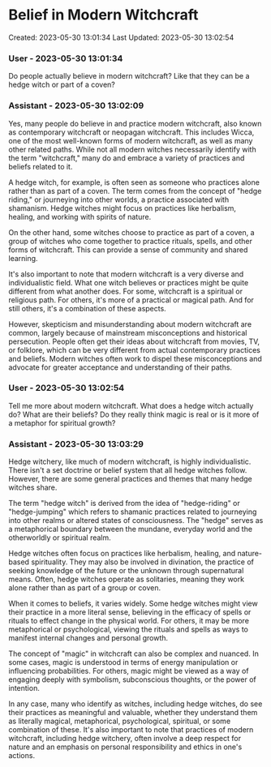 # Belief in Modern Witchcraft

Created: 2023-05-30 13:01:34
Last Updated: 2023-05-30 13:02:54

### User - 2023-05-30 13:01:34

Do people actually believe in modern witchcraft? Like that they can be a hedge witch or part of a coven?

### Assistant - 2023-05-30 13:02:09

Yes, many people do believe in and practice modern witchcraft, also known as contemporary witchcraft or neopagan witchcraft. This includes Wicca, one of the most well-known forms of modern witchcraft, as well as many other related paths. While not all modern witches necessarily identify with the term "witchcraft," many do and embrace a variety of practices and beliefs related to it.

A hedge witch, for example, is often seen as someone who practices alone rather than as part of a coven. The term comes from the concept of "hedge riding," or journeying into other worlds, a practice associated with shamanism. Hedge witches might focus on practices like herbalism, healing, and working with spirits of nature.

On the other hand, some witches choose to practice as part of a coven, a group of witches who come together to practice rituals, spells, and other forms of witchcraft. This can provide a sense of community and shared learning.

It's also important to note that modern witchcraft is a very diverse and individualistic field. What one witch believes or practices might be quite different from what another does. For some, witchcraft is a spiritual or religious path. For others, it's more of a practical or magical path. And for still others, it's a combination of these aspects. 

However, skepticism and misunderstanding about modern witchcraft are common, largely because of mainstream misconceptions and historical persecution. People often get their ideas about witchcraft from movies, TV, or folklore, which can be very different from actual contemporary practices and beliefs. Modern witches often work to dispel these misconceptions and advocate for greater acceptance and understanding of their paths.


### User - 2023-05-30 13:02:54

Tell me more about modern witchcraft. What does a hedge witch actually do? What are their beliefs? Do they really think magic is real or is it more of a metaphor for spiritual growth?

### Assistant - 2023-05-30 13:03:29

Hedge witchery, like much of modern witchcraft, is highly individualistic. There isn't a set doctrine or belief system that all hedge witches follow. However, there are some general practices and themes that many hedge witches share.

The term "hedge witch" is derived from the idea of "hedge-riding" or "hedge-jumping" which refers to shamanic practices related to journeying into other realms or altered states of consciousness. The "hedge" serves as a metaphorical boundary between the mundane, everyday world and the otherworldly or spiritual realm. 

Hedge witches often focus on practices like herbalism, healing, and nature-based spirituality. They may also be involved in divination, the practice of seeking knowledge of the future or the unknown through supernatural means. Often, hedge witches operate as solitaries, meaning they work alone rather than as part of a group or coven.

When it comes to beliefs, it varies widely. Some hedge witches might view their practice in a more literal sense, believing in the efficacy of spells or rituals to effect change in the physical world. For others, it may be more metaphorical or psychological, viewing the rituals and spells as ways to manifest internal changes and personal growth.

The concept of "magic" in witchcraft can also be complex and nuanced. In some cases, magic is understood in terms of energy manipulation or influencing probabilities. For others, magic might be viewed as a way of engaging deeply with symbolism, subconscious thoughts, or the power of intention. 

In any case, many who identify as witches, including hedge witches, do see their practices as meaningful and valuable, whether they understand them as literally magical, metaphorical, psychological, spiritual, or some combination of these. It's also important to note that practices of modern witchcraft, including hedge witchery, often involve a deep respect for nature and an emphasis on personal responsibility and ethics in one's actions.


